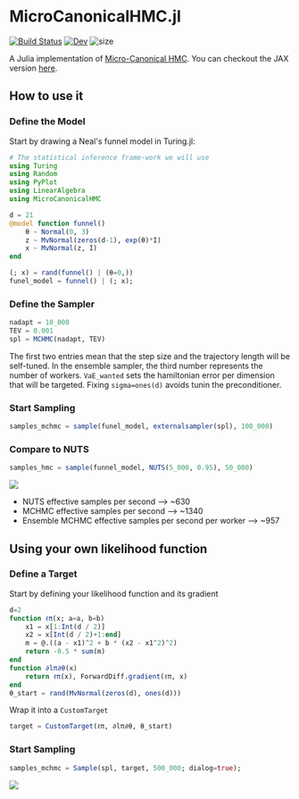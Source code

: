 # MicroCanonicalHMC.jl

[![Build Status](https://github.com/JaimeRZP/MCHMC.jl/workflows/CI/badge.svg)](https://github.com/JaimeRZP/MicroCanonicalHMC.jl/actions?query=workflow%3AMCHMC-CI+branch%3Amaster)
[![Dev](https://img.shields.io/badge/docs-dev-blue.svg)](https://jaimerzp.github.io/MicroCanonicalHMC.jl/dev/)
![size](https://img.shields.io/github/repo-size/jaimerzp/MicroCanonicalHMC.jl)

A Julia implementation of [Micro-Canonical HMC](https://arxiv.org/pdf/2212.08549.pdf). You can checkout the JAX version [here](https://github.com/JakobRobnik/MicroCanonicalHMC). 

## How to use it

### Define the Model
Start by drawing a Neal's funnel model in Turing.jl:

```julia
# The statistical inference frame-work we will use
using Turing
using Random
using PyPlot
using LinearAlgebra
using MicroCanonicalHMC

d = 21
@model function funnel()
    θ ~ Normal(0, 3)
    z ~ MvNormal(zeros(d-1), exp(θ)*I)
    x ~ MvNormal(z, I)
end

(; x) = rand(funnel() | (θ=0,))
funel_model = funnel() | (; x);
```

### Define the Sampler

```julia
nadapt = 10_000
TEV = 0.001
spl = MCHMC(nadapt, TEV)
```
The first two entries mean that the step size and the trajectory length will be self-tuned. In the ensemble sampler, the third number represents the number of workers.
`VaE_wanted` sets the hamiltonian error per dimension that will be targeted. Fixing `sigma=ones(d)` avoids tunin the preconditioner.

### Start Sampling

```julia
samples_mchmc = sample(funel_model, externalsampler(spl), 100_000)
```

### Compare to NUTS

```julia
samples_hmc = sample(funnel_model, NUTS(5_000, 0.95), 50_000)
```

![](https://raw.githubusercontent.com/JaimeRZP/MicroCanonicalHMC.jl/master/docs/src/assets/mchmc_comp.png)

- NUTS effective samples per second --> ~630
- MCHMC effective samples per second --> ~1340
- Ensemble MCHMC effective samples per second per worker --> ~957

## Using your own likelihood function

### Define a Target
Start by defining your likelihood function and its gradient
```julia
d=2
function ℓπ(x; a=a, b=b)
    x1 = x[1:Int(d / 2)]
    x2 = x[Int(d / 2)+1:end]
    m = @.((a - x1)^2 + b * (x2 - x1^2)^2)
    return -0.5 * sum(m)
end
function ∂lπ∂θ(x)
    return ℓπ(x), ForwardDiff.gradient(ℓπ, x)
end
θ_start = rand(MvNormal(zeros(d), ones(d)))
```
Wrap it into a `CustomTarget`
```julia
target = CustomTarget(ℓπ, ∂lπ∂θ, θ_start)
```
### Start Sampling
```julia
samples_mchmc = Sample(spl, target, 500_000; dialog=true);
```
![](https://raw.githubusercontent.com/JaimeRZP/MicroCanonicalHMC.jl/master/docs/src/assets/mchmc_comp_2.png)

